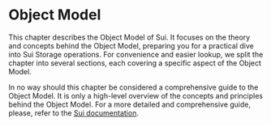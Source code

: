 # Object Model

This chapter describes the Object Model of Sui. It focuses on the theory and concepts behind the Object Model, preparing you for a practical dive into Sui Storage operations. For convenience and easier lookup, we split the chapter into several sections, each covering a specific aspect of the Object Model.

<div class="warning">

In no way should this chapter be considered a comprehensive guide to the Object Model. It is only a high-level overview of the concepts and principles behind the Object Model.
For a more detailed and comprehensive guide, please, refer to the [Sui documentation](https://docs.sui.io/concepts/sui-architecture).

</div>

